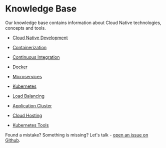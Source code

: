 # Knowledge Base

Our knowledge base contains information about Cloud Native technologies, concepts and tools.

-   [Cloud Native Development](https://unikube.io/docs/knowledge-base/cloud-native-development.html)
-   [Containerization](https://unikube.io/docs/knowledge-base/containerization.html)
    
-   [Continuous Integration](https://unikube.io/docs/knowledge-base/continuous-integration.html)
    
-   [Docker](https://unikube.io/docs/knowledge-base/docker.html)
    
-   [Microservices](https://unikube.io/docs/knowledge-base/microservices.html)
    
-   [Kubernetes](https://unikube.io/docs/knowledge-base/kubernetes.html)
    
-   [Load Balancing](https://unikube.io/docs/knowledge-base/kubernetes.html)
    
-   [Application Cluster](https://unikube.io/docs/knowledge-base/application-cluster.html)
    
-   [Cloud Hosting](https://unikube.io/docs/knowledge-base/application-cluster.html)
    
-   [Kubernetes Tools](https://unikube.io/docs/knowledge-base/kubernetes-tools.html)

Found a mistake? Something is missing? Let's talk - [open an issue on Github](https://github.com/unikubehq/docs/issues).
